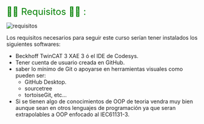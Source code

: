 <span style="color:green"><font size="5">
👨‍🎓 Requisitos 👩‍🎓 :
</font></span>

![requisitos](../imagenes/requisitos.png)

Los requisitos necesarios para seguir este curso serían tener instalados los siguientes softwares:
- Beckhoff TwinCAT 3 XAE 3 ó el IDE de Codesys.
- Tener cuenta de usuario creada en GitHub.
- saber lo mínimo de Git o apoyarse en herramientas visuales como pueden ser:
    - GitHub Desktop.
    - sourcetree
    - tortoiseGit, etc...
- Si se tienen algo de conocimientos de OOP de teoria vendra muy bien aunque sean en otros lenguajes de programación ya que seran extrapolables a OOP enfocado al IEC61131-3.